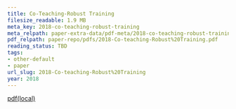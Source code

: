```yaml
---
title: Co-Teaching-Robust Training
filesize_readable: 1.9 MB
meta_key: 2018-co-teaching-robust-training
meta_relpath: paper-extra-data/pdf-meta/2018-co-teaching-robust-training.yaml
pdf_relpath: paper-repo/pdfs/2018-Co-teaching-Robust%20Training.pdf
reading_status: TBD
tags:
- other-default
- paper
url_slug: 2018-Co-teaching-Robust%20Training
year: 2018
---
```


[pdf(local)](../../paper-repo/pdfs/2018-Co-teaching-Robust%20Training.pdf)
